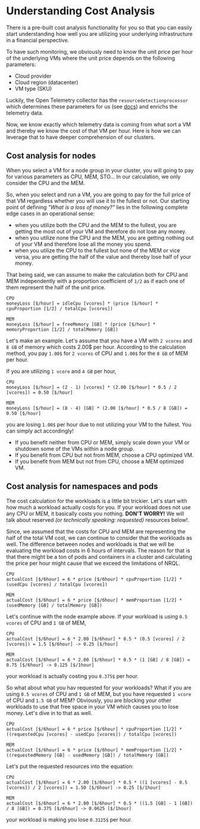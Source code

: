 # Understanding Cost Analysis

There is a pre-built cost analysis functionality for you so that you can easily start understanding how well you are utilizing your underlying infrastructure in a financial perspective.

To have such monitoring, we obviously need to know the unit price per hour of the underlying VMs where the unit price depends on the following parameters:

- Cloud provider
- Cloud region (datacenter)
- VM type (SKU)

Luckily, the Open Telemetry collector has the `resourcedetectionprocessor` which determines these parameters for us (see [docs](https://github.com/open-telemetry/opentelemetry-collector-contrib/tree/main/processor/resourcedetectionprocessor)) and enrichs the telemetry data.

Now, we know exactly which telemetry data is coming from what sort a VM and thereby we know the cost of that VM per hour. Here is how we can leverage that to have deeper comprehension of our clusters.

## Cost analysis for nodes

When you select a VM for a node group in your cluster, you will going to pay for various parameters as CPU, MEM, STO... In our calculation, we only consider the CPU and the MEM.

So, when you select and run a VM, you are going to pay for the full price of that VM regardless whether you will use it to the fullest or not. Our starting point of defining _"What is a loss of money?"_ lies in the following complete edge cases in an operational sense:

- when you utilize both the CPU and the MEM to the fullest, you are getting the most out of your VM and therefore do not lose any money.
- when you utilize none the CPU and the MEM, you are getting nothing out of your VM and therefore lose all the money you spend.
- when you utilize the CPU to the fullest but none of the MEM or vice versa, you are getting the half of the value and thereby lose half of your money.

That being said, we can assume to make the calculation both for CPU and MEM independently with a proportion coefficient of `1/2` as if each one of them represent the half of the unit price.

```
CPU
moneyLoss [$/hour] = idleCpu [vcores] * (price [$/hour] * cpuProportion [1/2] / totalCpu [vcores])

MEM
moneyLoss [$/hour] = freeMemory [GB] * (price [$/hour] * memoryProportion [1/2] / totalMemory [GB])
```

Let's make an example. Let's assume that you have a VM with `2 vcores` and `8 GB` of memory which costs 2.00$ per hour. According to the calculation method, you pay `1.00$` for `2 vcores` of CPU and `1.00$` for the `8 GB` of MEM per hour.

If you are utilizing `1 vcore` and `4 GB` per hour,

```
CPU
moneyLoss [$/hour] = (2 - 1) [vcores] * (2.00 [$/hour] * 0.5 / 2 [vcores]) = 0.50 [$/hour]

MEM
moneyLoss [$/hour] = (8 - 4) [GB] * (2.00 [$/hour] * 0.5 / 8 [GB]) = 0.50 [$/hour]
```

you are losing `1.00$` per hour due to not utilizing your VM to the fullest. You can simply act accordingly!

- If you benefit neither from CPU or MEM, simply scale down your VM or shutdown some of the VMs within a node group.
- If you benefit from CPU but not from MEM, choose a CPU optimized VM.
- If you benefit from MEM but not from CPU, choose a MEM optimized VM.

## Cost analysis for namespaces and pods

The cost calculation for the workloads is a little bit trickier. Let's start with how much a workload actually costs for you. If your workload does not use any CPU or MEM, it basically costs you nothing. **DON'T WORRY!** We will talk about reserved _(or technically speaking: requested)_ resources below!.

Since, we assumed that the costs for CPU and MEM are representing the half of the total VM cost, we can continue to consider that the workloads as well. The difference between nodes and workloads is that we will be evaluating the workload costs in 6 hours of intervals. The reason for that is that there might be a ton of pods and containers in a cluster and calculating the price per hour might cause that we exceed the limitations of NRQL.

```
CPU
actualCost [$/6hour] = 6 * price [$/6hour] * cpuProportion [1/2] * (usedCpu [vcores] / totalCpu [vcores])

MEM
actualCost [$/6hour] = 6 * price [$/6hour] * memProportion [1/2] * (usedMemory [GB] / totalMemory [GB])
```

Let's continue with the node example above. If your workload is using `0.5 vcores` of CPU and `1 GB` of MEM,

```
CPU
actualCost [$/6hour] = 6 * 2.00 [$/6hour] * 0.5 * (0.5 [vcores] / 2 [vcores]) = 1.5 [$/6hour] -> 0.25 [$/hour]

MEM
actualCost [$/6hour] = 6 * 2.00 [$/6hour] * 0.5 * (1 [GB] / 8 [GB]) = 0.75 [$/6hour] -> 0.125 [$/1hour]
```

your workload is actually costing you `0.375$` per hour.

So what about what you hav requested for your workloads? What if you are using `0.5 vcores` of CPU and `1 GB` of MEM, but you have requested `1 vcore` of CPU and `1.5 GB` of MEM? Obviously, you are blocking your other workloads to use that free space in your VM which causes you to lose money. Let's dive in to that as well.

```
CPU
actualCost [$/6hour] = 6 * price [$/6hour] * cpuProportion [1/2] * ((requestedCpu [vcores] - usedCpu [vcores]) / totalCpu [vcores])

MEM
actualCost [$/6hour] = 6 * price [$/6hour] * memProportion [1/2] * ((requestedMemory [GB] - usedMemory [GB]) / totalMemory [GB])
```

Let's put the requested resources into the equation:

```
CPU
actualCost [$/6hour] = 6 * 2.00 [$/6hour] * 0.5 * ((1 [vcores] - 0.5 [vcores]) / 2 [vcores]) = 1.50 [$/6hour] -> 0.25 [$/1hour]

MEM
actualCost [$/6hour] = 6 * 2.00 [$/6hour] * 0.5 * ((1.5 [GB] - 1 [GB]) / 8 [GB]) = 0.375 [$/6hour] -> 0.0625 [$/1hour]
```

your workload is making you lose `0.3125$` per hour.

